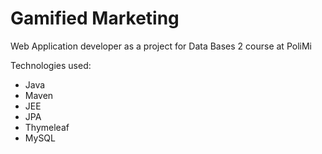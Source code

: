 # Gamified Marketing

Web Application developer as a project for Data Bases 2 course at PoliMi

Technologies used:
 - Java
 - Maven
 - JEE
 - JPA
 - Thymeleaf  
 - MySQL